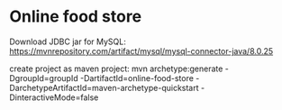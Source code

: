 # Online food store
Download JDBC jar for MySQL:
https://mvnrepository.com/artifact/mysql/mysql-connector-java/8.0.25

create project as maven project:
mvn archetype:generate  -DgroupId=groupId    -DartifactId=online-food-store  -DarchetypeArtifactId=maven-archetype-quickstart -DinteractiveMode=false
